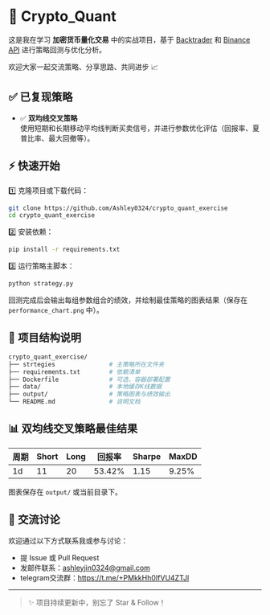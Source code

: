 # 🚀 Crypto_Quant

这是我在学习 **加密货币量化交易** 中的实战项目，基于 [Backtrader](https://www.backtrader.com/) 和 [Binance API](https://binance-docs.github.io/apidocs/spot/en/) 进行策略回测与优化分析。

欢迎大家一起交流策略、分享思路、共同进步 📈


## ✅ 已复现策略

- ✅ **双均线交叉策略**  
  使用短期和长期移动平均线判断买卖信号，并进行参数优化评估（回报率、夏普比率、最大回撤等）。

## ⚡ 快速开始

1️⃣ 克隆项目或下载代码：

```bash
git clone https://github.com/Ashley0324/crypto_quant_exercise
cd crypto_quant_exercise
```

2️⃣ 安装依赖：

```bash
pip install -r requirements.txt
```

3️⃣ 运行策略主脚本：
```bash
python strategy.py
```
回测完成后会输出每组参数组合的绩效，并绘制最佳策略的图表结果（保存在 `performance_chart.png` 中）。

## 📁 项目结构说明

```bash
crypto_quant_exercise/
├── strtegies               # 主策略所在文件夹
├── requirements.txt        # 依赖清单
├── Dockerfile              # 可选，容器部署配置
├── data/                   # 本地缓存K线数据
├── output/                 # 策略图表与绩效输出
└── README.md               # 说明文档
```


## 📊 双均线交叉策略最佳结果

| 周期 | Short | Long | 回报率 | Sharpe | MaxDD |
|--------|--------|-------|------------|--------|--------|
| 1d     | 11     | 20    | 53.42%      | 1.15   | 9.25%  |

图表保存在 `output/` 或当前目录下。

## 💬 交流讨论

欢迎通过以下方式联系我或参与讨论：

- 提 Issue 或 Pull Request
- 发邮件联系：ashleyjin0324@gmail.com
- telegram交流群：https://t.me/+PMkkHh0IfVU4ZTJl

---

> ✨ 项目持续更新中，别忘了 Star & Follow！
